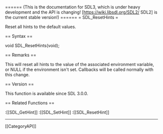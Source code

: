 ====== (This is the documentation for SDL3, which is under heavy development and the API is changing! [https://wiki.libsdl.org/SDL2/ SDL2] is the current stable version!) ======
= SDL_ResetHints =

Reset all hints to the default values.

== Syntax ==

<syntaxhighlight lang='c'>
void SDL_ResetHints(void);
</syntaxhighlight>

== Remarks ==

This will reset all hints to the value of the associated environment
variable, or NULL if the environment isn't set. Callbacks will be called
normally with this change.

== Version ==

This function is available since SDL 3.0.0.

== Related Functions ==

:[[SDL_GetHint]]
:[[SDL_SetHint]]
:[[SDL_ResetHint]]

----
[[CategoryAPI]]


